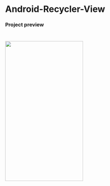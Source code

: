 # Android-Recycler-View
<h3>Project preview <h3>
<br>
<img src="https://drive.google.com/uc?export=view&id=14V-4lp26mP36ZmuoPNfCp_4xUEro2f3m" width="250" height="450" />
